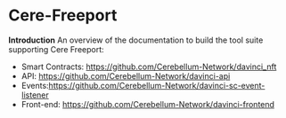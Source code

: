 # Cere-Freeport
**Introduction**
An overview of the documentation to build the tool suite supporting Cere Freeport:
- Smart Contracts: https://github.com/Cerebellum-Network/davinci_nft
- API: https://github.com/Cerebellum-Network/davinci-api
- Events:https://github.com/Cerebellum-Network/davinci-sc-event-listener
- Front-end: https://github.com/Cerebellum-Network/davinci-frontend
